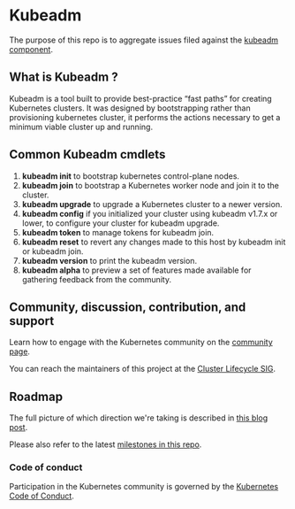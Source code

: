 # Kubeadm

The purpose of this repo is to aggregate issues filed against the [kubeadm component](https://github.com/kubernetes/kubernetes/tree/master/cmd/kubeadm).

## What is Kubeadm ?
Kubeadm is a tool built to provide best-practice “fast paths” for creating Kubernetes clusters. It was designed by bootstrapping rather than provisioning kubernetes cluster, it performs the actions necessary to get a minimum viable cluster up and running. 

## Common Kubeadm cmdlets 
1. **kubeadm init** to bootstrap kubernetes control-plane nodes.
1. **kubeadm join** to bootstrap a Kubernetes worker node and join it to the cluster.
1. **kubeadm upgrade** to upgrade a Kubernetes cluster to a newer version.
1. **kubeadm config** if you initialized your cluster using kubeadm v1.7.x or lower, to configure your cluster for kubeadm upgrade.
1. **kubeadm token** to manage tokens for kubeadm join.
1. **kubeadm reset** to revert any changes made to this host by kubeadm init or kubeadm join.
1. **kubeadm version** to print the kubeadm version.
1. **kubeadm alpha** to preview a set of features made available for gathering feedback from the community.

## Community, discussion, contribution, and support

Learn how to engage with the Kubernetes community on the [community page](https://kubernetes.io/community/).

You can reach the maintainers of this project at the [Cluster Lifecycle SIG](https://github.com/kubernetes/community/tree/master/sig-cluster-lifecycle#cluster-lifecycle-sig).

## Roadmap

The full picture of which direction we're taking is described in [this blog post](https://kubernetes.io/blog/2017/01/stronger-foundation-for-creating-and-managing-kubernetes-clusters/).

Please also refer to the latest [milestones in this repo](https://github.com/kubernetes/kubeadm/milestones).

### Code of conduct

Participation in the Kubernetes community is governed by the [Kubernetes Code of Conduct](code-of-conduct.md).
